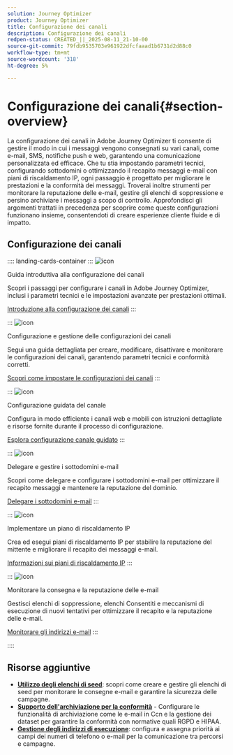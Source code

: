 ```yaml
---
solution: Journey Optimizer
product: Journey Optimizer
title: Configurazione dei canali
description: Configurazione dei canali
redpen-status: CREATED_||_2025-08-11_21-10-00
source-git-commit: 79fdb9535703e961922dfcfaaad1b6731d2d88c0
workflow-type: tm+mt
source-wordcount: '318'
ht-degree: 5%

---
```



# Configurazione dei canali{#section-overview}

La configurazione dei canali in Adobe Journey Optimizer ti consente di gestire il modo in cui i messaggi vengono consegnati su vari canali, come e-mail, SMS, notifiche push e web, garantendo una comunicazione personalizzata ed efficace. Che tu stia impostando parametri tecnici, configurando sottodomini o ottimizzando il recapito messaggi e-mail con piani di riscaldamento IP, ogni passaggio è progettato per migliorare le prestazioni e la conformità dei messaggi. Troverai inoltre strumenti per monitorare la reputazione delle e-mail, gestire gli elenchi di soppressione e persino archiviare i messaggi a scopo di controllo. Approfondisci gli argomenti trattati in precedenza per scoprire come queste configurazioni funzionano insieme, consentendoti di creare esperienze cliente fluide e di impatto.

## Configurazione dei canali

:::: landing-cards-container
:::
![icon](https://cdn.experienceleague.adobe.com/icons/circle-play.svg?lang=it)

Guida introduttiva alla configurazione dei canali

Scopri i passaggi per configurare i canali in Adobe Journey Optimizer, inclusi i parametri tecnici e le impostazioni avanzate per prestazioni ottimali.

[Introduzione alla configurazione dei canali](../using/configuration/get-started-configuration.md)
:::

:::
![icon](https://cdn.experienceleague.adobe.com/icons/list-check.svg?lang=it)

Configurazione e gestione delle configurazioni dei canali

Segui una guida dettagliata per creare, modificare, disattivare e monitorare le configurazioni dei canali, garantendo parametri tecnici e conformità corretti.

[Scopri come impostare le configurazioni dei canali](../using/configuration/channel-surfaces.md)
:::

:::
![icon](https://cdn.experienceleague.adobe.com/icons/gear.svg?lang=it)

Configurazione guidata del canale

Configura in modo efficiente i canali web e mobili con istruzioni dettagliate e risorse fornite durante il processo di configurazione.

[Esplora configurazione canale guidato](guided-setup-landing-page.md)
:::

:::
![icon](https://cdn.experienceleague.adobe.com/icons/screwdriver-wrench.svg?lang=it)

Delegare e gestire i sottodomini e-mail

Scopri come delegare e configurare i sottodomini e-mail per ottimizzare il recapito messaggi e mantenere la reputazione del dominio.

[Delegare i sottodomini e-mail](delegate-subdomains-landing-page.md)
:::

:::
![icon](https://cdn.experienceleague.adobe.com/icons/chart-line.svg?lang=it)

Implementare un piano di riscaldamento IP

Crea ed esegui piani di riscaldamento IP per stabilire la reputazione del mittente e migliorare il recapito dei messaggi e-mail.

[Informazioni sui piani di riscaldamento IP](implement-ip-warmup-plan-landing-page.md)
:::

:::
![icon](https://cdn.experienceleague.adobe.com/icons/shield-halved.svg?lang=it)

Monitorare la consegna e la reputazione delle e-mail

Gestisci elenchi di soppressione, elenchi Consentiti e meccanismi di esecuzione di nuovi tentativi per ottimizzare il recapito e la reputazione delle e-mail.

[Monitorare gli indirizzi e-mail](monitor-reputation-landing-page.md)
:::

::::


## Risorse aggiuntive

- **[Utilizzo degli elenchi di seed](../using/configuration/seed-lists.md)**: scopri come creare e gestire gli elenchi di seed per monitorare le consegne e-mail e garantire la sicurezza delle campagne.
- **[Supporto dell&#39;archiviazione per la conformità](../using/configuration/archiving-support.md)** - Configurare le funzionalità di archiviazione come le e-mail in Ccn e la gestione dei dataset per garantire la conformità con normative quali RGPD e HIPAA.
- **[Gestione degli indirizzi di esecuzione](../using/configuration/primary-email-addresses.md)**: configura e assegna priorità ai campi dei numeri di telefono o e-mail per la comunicazione tra percorsi e campagne.
